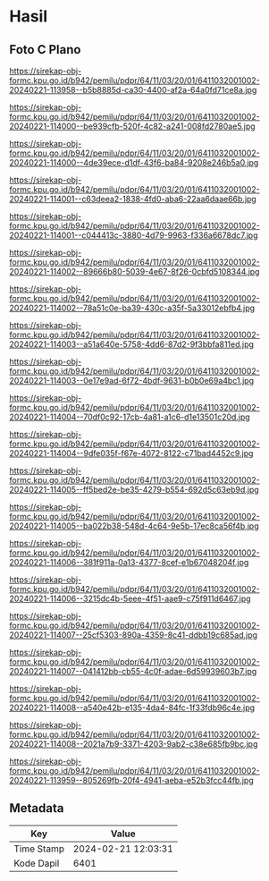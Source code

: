 # Hasil

## Foto C Plano

https://sirekap-obj-formc.kpu.go.id/b942/pemilu/pdpr/64/11/03/20/01/6411032001002-20240221-113958--b5b8885d-ca30-4400-af2a-64a0fd71ce8a.jpg

https://sirekap-obj-formc.kpu.go.id/b942/pemilu/pdpr/64/11/03/20/01/6411032001002-20240221-114000--be939cfb-520f-4c82-a241-008fd2780ae5.jpg

https://sirekap-obj-formc.kpu.go.id/b942/pemilu/pdpr/64/11/03/20/01/6411032001002-20240221-114000--4de39ece-d1df-43f6-ba84-9208e246b5a0.jpg

https://sirekap-obj-formc.kpu.go.id/b942/pemilu/pdpr/64/11/03/20/01/6411032001002-20240221-114001--c63deea2-1838-4fd0-aba6-22aa6daae66b.jpg

https://sirekap-obj-formc.kpu.go.id/b942/pemilu/pdpr/64/11/03/20/01/6411032001002-20240221-114001--c044413c-3880-4d79-9963-f336a6678dc7.jpg

https://sirekap-obj-formc.kpu.go.id/b942/pemilu/pdpr/64/11/03/20/01/6411032001002-20240221-114002--89666b80-5039-4e67-8f26-0cbfd5108344.jpg

https://sirekap-obj-formc.kpu.go.id/b942/pemilu/pdpr/64/11/03/20/01/6411032001002-20240221-114002--78a51c0e-ba39-430c-a35f-5a33012ebfb4.jpg

https://sirekap-obj-formc.kpu.go.id/b942/pemilu/pdpr/64/11/03/20/01/6411032001002-20240221-114003--a51a640e-5758-4dd6-87d2-9f3bbfa811ed.jpg

https://sirekap-obj-formc.kpu.go.id/b942/pemilu/pdpr/64/11/03/20/01/6411032001002-20240221-114003--0e17e9ad-6f72-4bdf-9631-b0b0e69a4bc1.jpg

https://sirekap-obj-formc.kpu.go.id/b942/pemilu/pdpr/64/11/03/20/01/6411032001002-20240221-114004--70df0c92-17cb-4a81-a1c6-d1e13501c20d.jpg

https://sirekap-obj-formc.kpu.go.id/b942/pemilu/pdpr/64/11/03/20/01/6411032001002-20240221-114004--9dfe035f-f67e-4072-8122-c71bad4452c9.jpg

https://sirekap-obj-formc.kpu.go.id/b942/pemilu/pdpr/64/11/03/20/01/6411032001002-20240221-114005--ff5bed2e-be35-4279-b554-692d5c63eb9d.jpg

https://sirekap-obj-formc.kpu.go.id/b942/pemilu/pdpr/64/11/03/20/01/6411032001002-20240221-114005--ba022b38-548d-4c64-9e5b-17ec8ca56f4b.jpg

https://sirekap-obj-formc.kpu.go.id/b942/pemilu/pdpr/64/11/03/20/01/6411032001002-20240221-114006--381f911a-0a13-4377-8cef-e1b67048204f.jpg

https://sirekap-obj-formc.kpu.go.id/b942/pemilu/pdpr/64/11/03/20/01/6411032001002-20240221-114006--3215dc4b-5eee-4f51-aae9-c75f911d6467.jpg

https://sirekap-obj-formc.kpu.go.id/b942/pemilu/pdpr/64/11/03/20/01/6411032001002-20240221-114007--25cf5303-890a-4359-8c41-ddbb19c685ad.jpg

https://sirekap-obj-formc.kpu.go.id/b942/pemilu/pdpr/64/11/03/20/01/6411032001002-20240221-114007--041412bb-cb55-4c0f-adae-6d59939603b7.jpg

https://sirekap-obj-formc.kpu.go.id/b942/pemilu/pdpr/64/11/03/20/01/6411032001002-20240221-114008--a540e42b-e135-4da4-84fc-1f33fdb96c4e.jpg

https://sirekap-obj-formc.kpu.go.id/b942/pemilu/pdpr/64/11/03/20/01/6411032001002-20240221-114008--2021a7b9-3371-4203-9ab2-c38e685fb9bc.jpg

https://sirekap-obj-formc.kpu.go.id/b942/pemilu/pdpr/64/11/03/20/01/6411032001002-20240221-113959--805269fb-20f4-4941-aeba-e52b3fcc44fb.jpg


## Metadata

| Key        | Value               |
| ---------- | ------------------- |
| Time Stamp | 2024-02-21 12:03:31 |
| Kode Dapil | 6401                |



